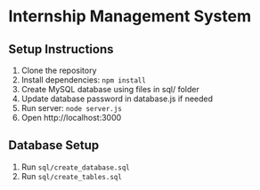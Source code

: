 # Internship Management System

## Setup Instructions

1. Clone the repository
2. Install dependencies: `npm install`
3. Create MySQL database using files in sql/ folder
4. Update database password in database.js if needed
5. Run server: `node server.js`
6. Open http://localhost:3000

## Database Setup
1. Run `sql/create_database.sql`
2. Run `sql/create_tables.sql`
